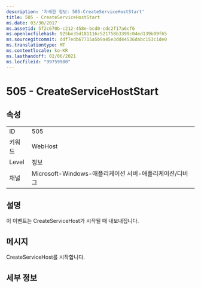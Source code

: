 ```yaml
---
description: '자세한 정보: 505-CreateServiceHostStart'
title: 505 - CreateServiceHostStart
ms.date: 03/30/2017
ms.assetid: 5f2c670b-c212-458e-bcd0-cdc2f17a6cf6
ms.openlocfilehash: 925be35d181116c521758b3399c04ed139b09f65
ms.sourcegitcommit: ddf7edb67715a5b9a45e3dd44536dabc153c1de0
ms.translationtype: MT
ms.contentlocale: ko-KR
ms.lasthandoff: 02/06/2021
ms.locfileid: "99759980"
---
```

# <a name="505---createservicehoststart"></a>505 - CreateServiceHostStart

## <a name="properties"></a>속성  
  
|||  
|-|-|  
|ID|505|  
|키워드|WebHost|  
|Level|정보|  
|채널|Microsoft-Windows-애플리케이션 서버-애플리케이션/디버그|  
  
## <a name="description"></a>설명  

 이 이벤트는 CreateServiceHost가 시작될 때 내보내집니다.  
  
## <a name="message"></a>메시지  

 CreateServiceHost를 시작합니다.  
  
## <a name="details"></a>세부 정보
